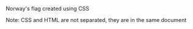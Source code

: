 Norway's flag created using CSS

Note: CSS and HTML are not separated, they are in the same document
